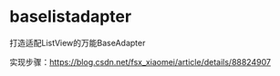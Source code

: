 # baselistadapter
打造适配ListView的万能BaseAdapter

实现步骤：https://blog.csdn.net/fsx_xiaomei/article/details/88824907
